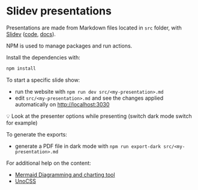 # Slidev presentations

Presentations are made from Markdown files located in `src` folder, with [Slidev](https://sli.dev/) ([code](https://github.com/slidevjs/slidev), [docs](https://sli.dev/guide/why.html)).

NPM is used to manage packages and run actions.

Install the dependencies with:

```bash
npm install
```

To start a specific slide show:

- run the website with `npm run dev src/<my-presentation>.md`
- edit `src/<my-presentation>.md` and see the changes applied automatically on [http://localhost:3030](http://localhost:3030)

💡 Look at the presenter options while presenting (switch dark mode switch for example)

To generate the exports:

- generate a PDF file in dark mode with `npm run export-dark src/<my-presentation>.md`

For additional help on the content:

- [Mermaid Diagramming and charting tool](https://mermaid.js.org/)
- [UnoCSS](https://uno.antfu.me/)
